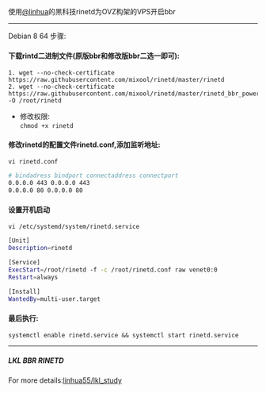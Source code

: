 使用[@linhua](https://github.com/linhua55/lkl_study)的黑科技rinetd为OVZ构架的VPS开启bbr
***
Debian 8 64 步骤:
#### 下载rintd二进制文件(原版bbr和修改版bbr二选一即可):
    1. wget --no-check-certificate https://raw.githubusercontent.com/mixool/rinetd/master/rinetd
    2. wget --no-check-certificate https://raw.githubusercontent.com/mixool/rinetd/master/rinetd_bbr_powered -O /root/rinetd
  * 修改权限:  
`chmod +x rinetd`
#### 修改rinetd的配置文件rinetd.conf,添加监听地址:
`vi rinetd.conf`
```Bash
# bindadress bindport connectaddress connectport
0.0.0.0 443 0.0.0.0 443
0.0.0.0 80 0.0.0.0 80
```
#### 设置开机启动
`vi /etc/systemd/system/rinetd.service`
```Bash
[Unit]
Description=rinetd

[Service]
ExecStart=/root/rinetd -f -c /root/rinetd.conf raw venet0:0
Restart=always
  
[Install]
WantedBy=multi-user.target
```
#### 最后执行:
`systemctl enable rinetd.service && systemctl start rinetd.service`  
***
##### LKL BBR RINETD
For more details:[linhua55/lkl_study](https://github.com/linhua55/lkl_study)
